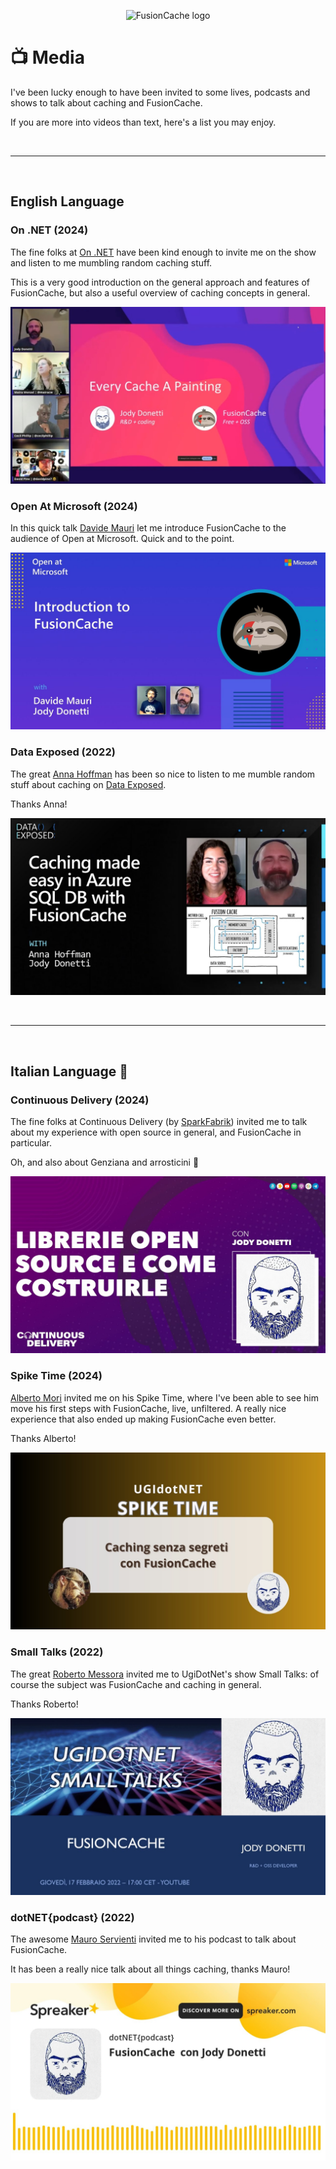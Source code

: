 <div align="center">

![FusionCache logo](logo-128x128.png)

</div>

# 📺 Media

I've been lucky enough to have been invited to some lives, podcasts and shows to talk about caching and FusionCache.

If you are more into videos than text, here's a list you may enjoy.


<br/>
<hr>
<br/>


## English Language




### On .NET (2024)

The fine folks at [On .NET](https://learn.microsoft.com/en-us/shows/on-net/) have been kind enough to invite me on the show and listen to me mumbling random caching stuff.

This is a very good introduction on the general approach and features of FusionCache, but also a useful overview of caching concepts in general.

<div align="center">

[![On .NET Talk](images/talks/on-dotnet.jpg)](https://www.youtube.com/watch?v=hCswI2goi7s)

</div>




### Open At Microsoft (2024)

In this quick talk [Davide Mauri](https://twitter.com/mauridb) let me introduce FusionCache to the audience of Open at Microsoft.
Quick and to the point.

<div align="center">

[![On .NET Talk](images/talks/open-at-microsoft.jpg)](https://www.youtube.com/watch?v=wGKSNqxN4KE)

</div>




### Data Exposed (2022)

The great [Anna Hoffman](https://twitter.com/analyticanna) has been so nice to listen to me mumble random stuff about caching on [Data Exposed](https://learn.microsoft.com/en-us/shows/data-exposed/caching-made-easy-in-azure-sql-db-with-fusioncache-data-exposed).

Thanks Anna!

<div align="center">

[![On .NET Talk](images/talks/data-exposed.jpg)](https://www.youtube.com/watch?v=V2fCUoJgVAo)

</div>


<br/>
<hr>
<br/>


## Italian Language 🤌




### Continuous Delivery (2024)

The fine folks at Continuous Delivery (by [SparkFabrik](https://www.sparkfabrik.com/it/)) invited me to talk about my experience with open source in general, and FusionCache in particular.

Oh, and also about Genziana and arrosticini 🙂

<div align="center">

[![On .NET Talk](images/talks/continuous-delivery.jpg)](https://www.youtube.com/watch?v=E6PBkalmUn8)

</div>




### Spike Time (2024)

[Alberto Mori](https://twitter.com/albx87) invited me on his Spike Time, where I've been able to see him move his first steps with FusionCache, live, unfiltered. A really nice experience that also ended up making FusionCache even better.

Thanks Alberto!

<div align="center">

[![On .NET Talk](images/talks/spike-time.jpg)](https://www.youtube.com/watch?v=hvcHIEXzaWM)

</div>




### Small Talks (2022)

The great [Roberto Messora](https://twitter.com/robymes) invited me to UgiDotNet's show Small Talks: of course the subject was FusionCache and caching in general.

Thanks Roberto!

<div align="center">

[![On .NET Talk](images/talks/small-talks.jpg)](https://www.youtube.com/watch?v=DovOX0zIuJ8)

</div>




### dotNET{podcast} (2022)

The awesome [Mauro Servienti](https://twitter.com/mauroservienti) invited me to his podcast to talk about FusionCache.

It has been a really nice talk about all things caching, thanks Mauro!

<div align="center">

[![On .NET Talk](images/talks/dotnet-podcast.jpg)](https://www.youtube.com/watch?v=TdPFULPDq-Y)

</div>


